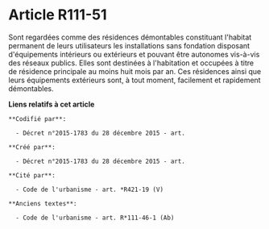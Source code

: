 # Article R111-51

Sont regardées comme des résidences démontables constituant l'habitat permanent de leurs utilisateurs les installations sans
fondation disposant d'équipements intérieurs ou extérieurs et pouvant être autonomes vis-à-vis des réseaux publics. Elles
sont destinées à l'habitation et occupées à titre de résidence principale au moins huit mois par an. Ces résidences ainsi que
leurs équipements extérieurs sont, à tout moment, facilement et rapidement démontables.

**Liens relatifs à cet article**

	**Codifié par**:

	  - Décret n°2015-1783 du 28 décembre 2015 - art.

	**Créé par**:

	  - Décret n°2015-1783 du 28 décembre 2015 - art.

	**Cité par**:

	  - Code de l'urbanisme - art. *R421-19 (V)

	**Anciens textes**:

	  - Code de l'urbanisme - art. R*111-46-1 (Ab)
